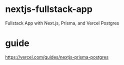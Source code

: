 # nextjs-fullstack-app

Fullstack App with Next.js, Prisma, and Vercel Postgres

# guide

https://vercel.com/guides/nextjs-prisma-postgres
